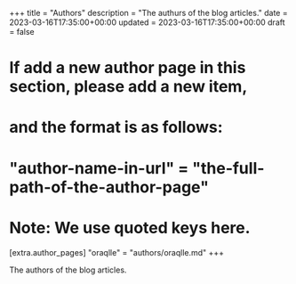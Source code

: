 +++
title = "Authors"
description = "The authurs of the blog articles."
date = 2023-03-16T17:35:00+00:00
updated = 2023-03-16T17:35:00+00:00
draft = false

# If add a new author page in this section, please add a new item,
# and the format is as follows:
#
# "author-name-in-url" = "the-full-path-of-the-author-page"
#
# Note: We use quoted keys here.
[extra.author_pages]
"oraqlle" = "authors/oraqlle.md"
+++

The authors of the blog articles.
